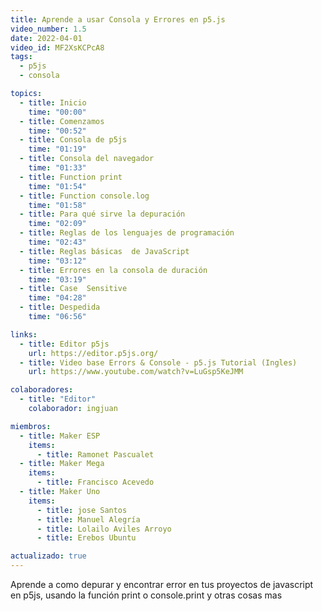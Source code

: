 ```yaml
---
title: Aprende a usar Consola y Errores en p5.js
video_number: 1.5
date: 2022-04-01
video_id: MF2XsKCPcA8
tags:
  - p5js
  - consola

topics:
  - title: Inicio
    time: "00:00"
  - title: Comenzamos
    time: "00:52"
  - title: Consola de p5js
    time: "01:19"
  - title: Consola del navegador
    time: "01:33"
  - title: Function print
    time: "01:54"
  - title: Function console.log
    time: "01:58"
  - title: Para qué sirve la depuración
    time: "02:09"
  - title: Reglas de los lenguajes de programación
    time: "02:43"
  - title: Reglas básicas  de JavaScript
    time: "03:12"
  - title: Errores en la consola de duración
    time: "03:19"
  - title: Case  Sensitive
    time: "04:28"
  - title: Despedida
    time: "06:56"

links:
  - title: Editor p5js
    url: https://editor.p5js.org/
  - title: Video base Errors & Console - p5.js Tutorial (Ingles)
    url: https://www.youtube.com/watch?v=LuGsp5KeJMM

colaboradores:
  - title: "Editor"
    colaborador: ingjuan

miembros:
  - title: Maker ESP
    items:
      - title: Ramonet Pascualet
  - title: Maker Mega
    items:
      - title: Francisco Acevedo
  - title: Maker Uno
    items:
      - title: jose Santos
      - title: Manuel Alegría
      - title: Lolailo Aviles Arroyo
      - title: Erebos Ubuntu

actualizado: true
---
```


Aprende a como depurar y encontrar error en tus proyectos de javascript en p5js, usando la función print o console.print y otras cosas mas
